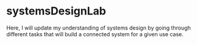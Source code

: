 # systemsDesignLab
Here, I will update my understanding of systems design by going through different tasks that will build a connected system for a given use case.
